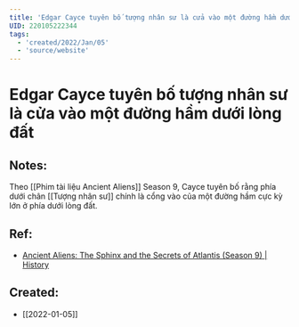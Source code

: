 ```yaml
---
title: 'Edgar Cayce tuyên bố tượng nhân sư là cửa vào một đường hầm dưới lòng đất'
UID: 220105222344
tags:
  - 'created/2022/Jan/05'
  - 'source/website'
---
```

# Edgar Cayce tuyên bố tượng nhân sư là cửa vào một đường hầm dưới lòng đất

## Notes:
Theo [[Phim tài liệu Ancient Aliens]] Season 9, Cayce tuyên bố rằng phía dưới chân [[Tượng nhân sư]] chính là cổng vào của một đường hầm cực kỳ lớn ở phía dưới lòng đất.

## Ref:
- [Ancient Aliens: The Sphinx and the Secrets of Atlantis (Season 9) | History](https://www.youtube.com/watch?v=IoQ7qkm31Pw)
## Created:
- [[2022-01-05]]
